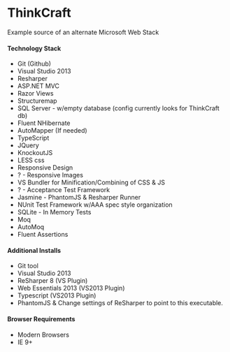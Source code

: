 # ThinkCraft

Example source of an alternate Microsoft Web Stack

#### Technology Stack

- Git (Github)
- Visual Studio 2013
- Resharper
- ASP.NET MVC
- Razor Views
- Structuremap
- SQL Server - w/empty database (config currently looks for ThinkCraft db)
- Fluent NHibernate
- AutoMapper (If needed)
- TypeScript
- JQuery
- KnockoutJS
- LESS css
- Responsive Design
- ? - Responsive Images
- VS Bundler for Minification/Combining of CSS & JS
- ? - Acceptance Test Framework
- Jasmine - PhantomJS & Resharper Runner
- NUnit Test Framework w/AAA spec style organization
- SQLite - In Memory Tests
- Moq
- AutoMoq
- Fluent Assertions

#### Additional Installs

- Git tool
- Visual Studio 2013
- ReSharper 8 (VS Plugin)
- Web Essentials 2013 (VS2013 Plugin)
- Typescript (VS2013 Plugin)
- PhantomJS & Change settings of ReSharper to point to this executable.

#### Browser Requirements

- Modern Browsers
- IE 9+